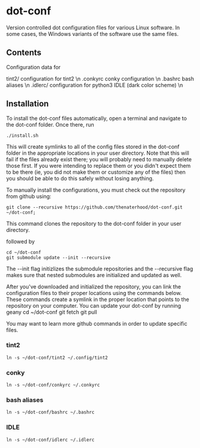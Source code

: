 dot-conf
========

Version controlled dot configuration files for various Linux software.
In some cases, the Windows variants of the software use the same files.

Contents
------------

Configuration data for 

tint2/		configuration for tint2 \n
.conkyrc	conky configuration \n
.bashrc 	bash aliases \n
.idlerc/ 	configuration for python3 IDLE (dark color scheme) \n

Installation
------------

To install the dot-conf files automatically, open a terminal and navigate
to the dot-conf folder.  Once there, run

    ./install.sh
    
This will create symlinks to all of the config files stored in the dot-conf
folder in the appropriate locations in your user directory.  Note that
this will fail if the files already exist there; you will probably need 
to manually delete those first.  If you were intending to replace them
or you didn't expect them to be there (ie, you did not make them or customize
any of the files) then you should be able to do this safely without losing
anything.

To manually install the configurations, you must check out the repository
from github using:

	git clone --recursive https://github.com/thenaterhood/dot-conf.git ~/dot-conf;
	
This command clones the repository to the dot-conf folder in your user directory.
	
followed by 
	
	cd ~/dot-conf
	git submodule update --init --recursive
	
The --init flag initizlizes the submodule repositories and the --recursive flag
makes sure that nested submodules are initialized and updated as well.

After you've downloaded and initialized the repository, you can link the
configuration files to their proper locations using the commands below.
These commands create a symlink in the proper location that points to the repository
on your computer.  You can update your dot-conf by running
geany
	cd ~/dot-conf
	git fetch
	git pull
	
You may want to learn more github commands in order to update specific files.

### tint2

	ln -s ~/dot-conf/tint2 ~/.config/tint2
	
### conky

	ln -s ~/dot-conf/conkyrc ~/.conkyrc
	
### bash aliases

	ln -s ~/dot-conf/bashrc ~/.bashrc
	
### IDLE
	
	ln -s ~/dot-conf/idlerc ~/.idlerc

